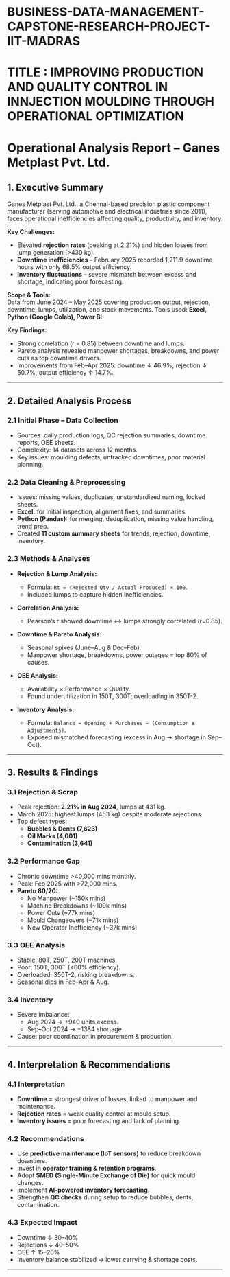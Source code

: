 # BUSINESS-DATA-MANAGEMENT-CAPSTONE-RESEARCH-PROJECT-IIT-MADRAS
# TITLE : IMPROVING PRODUCTION AND QUALITY CONTROL IN INNJECTION MOULDING THROUGH OPERATIONAL OPTIMIZATION
# Operational Analysis Report – Ganes Metplast Pvt. Ltd.

## 1. Executive Summary
Ganes Metplast Pvt. Ltd., a Chennai-based precision plastic component manufacturer (serving automotive and electrical industries since 2011), faces operational inefficiencies affecting quality, productivity, and inventory.  

**Key Challenges:**
- Elevated **rejection rates** (peaking at 2.21%) and hidden losses from lump generation (>430 kg).  
- **Downtime inefficiencies** – February 2025 recorded 1,211.9 downtime hours with only 68.5% output efficiency.  
- **Inventory fluctuations** – severe mismatch between excess and shortage, indicating poor forecasting.  

**Scope & Tools:**  
Data from June 2024 – May 2025 covering production output, rejection, downtime, lumps, utilization, and stock movements. Tools used: **Excel, Python (Google Colab), Power BI**.  

**Key Findings:**  
- Strong correlation (r = 0.85) between downtime and lumps.  
- Pareto analysis revealed manpower shortages, breakdowns, and power cuts as top downtime drivers.  
- Improvements from Feb–Apr 2025: downtime ↓ 46.9%, rejection ↓ 50.7%, output efficiency ↑ 14.7%.  

---

## 2. Detailed Analysis Process

### 2.1 Initial Phase – Data Collection
- Sources: daily production logs, QC rejection summaries, downtime reports, OEE sheets.  
- Complexity: 14 datasets across 12 months.  
- Key issues: moulding defects, untracked downtimes, poor material planning.  

### 2.2 Data Cleaning & Preprocessing
- Issues: missing values, duplicates, unstandardized naming, locked sheets.  
- **Excel:** for initial inspection, alignment fixes, and summaries.  
- **Python (Pandas):** for merging, deduplication, missing value handling, trend prep.  
- Created **11 custom summary sheets** for trends, rejection, downtime, inventory.  

### 2.3 Methods & Analyses
- **Rejection & Lump Analysis:**  
  - Formula: `Rt = (Rejected Qty / Actual Produced) × 100`.  
  - Included lumps to capture hidden inefficiencies.  

- **Correlation Analysis:**  
  - Pearson’s r showed downtime ↔ lumps strongly correlated (r=0.85).  

- **Downtime & Pareto Analysis:**  
  - Seasonal spikes (June–Aug & Dec–Feb).  
  - Manpower shortage, breakdowns, power outages = top 80% of causes.  

- **OEE Analysis:**  
  - Availability × Performance × Quality.  
  - Found underutilization in 150T, 300T; overloading in 350T-2.  

- **Inventory Analysis:**  
  - Formula: `Balance = Opening + Purchases − (Consumption ± Adjustments)`.  
  - Exposed mismatched forecasting (excess in Aug → shortage in Sep–Oct).  

---

## 3. Results & Findings

### 3.1 Rejection & Scrap
- Peak rejection: **2.21% in Aug 2024**, lumps at 431 kg.  
- March 2025: highest lumps (453 kg) despite moderate rejections.  
- Top defect types:  
  - **Bubbles & Dents (7,623)**  
  - **Oil Marks (4,001)**  
  - **Contamination (3,641)**  

### 3.2 Performance Gap
- Chronic downtime >40,000 mins monthly.  
- Peak: Feb 2025 with >72,000 mins.  
- **Pareto 80/20:**  
  - No Manpower (~150k mins)  
  - Machine Breakdowns (~109k mins)  
  - Power Cuts (~77k mins)  
  - Mould Changeovers (~71k mins)  
  - New Operator Inefficiency (~37k mins)  

### 3.3 OEE Analysis
- Stable: 80T, 250T, 200T machines.  
- Poor: 150T, 300T (<60% efficiency).  
- Overloaded: 350T-2, risking breakdowns.  
- Seasonal dips in Feb–Apr & Aug.  

### 3.4 Inventory
- Severe imbalance:  
  - Aug 2024 → +940 units excess.  
  - Sep–Oct 2024 → −1384 shortage.  
- Cause: poor coordination in procurement & production.  

---

## 4. Interpretation & Recommendations

### 4.1 Interpretation
- **Downtime** = strongest driver of losses, linked to manpower and maintenance.  
- **Rejection rates** = weak quality control at mould setup.  
- **Inventory issues** = poor forecasting and lack of planning.  

### 4.2 Recommendations
- Use **predictive maintenance (IoT sensors)** to reduce breakdown downtime.  
- Invest in **operator training & retention programs**.  
- Adopt **SMED (Single-Minute Exchange of Die)** for quick mould changes.  
- Implement **AI-powered inventory forecasting**.  
- Strengthen **QC checks** during setup to reduce bubbles, dents, contamination.  

### 4.3 Expected Impact
- Downtime ↓ 30–40%  
- Rejections ↓ 40–50%  
- OEE ↑ 15–20%  
- Inventory balance stabilized → lower carrying & shortage costs.  

---
